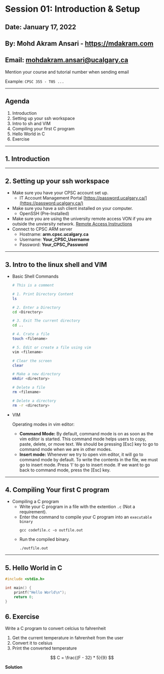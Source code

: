 # Session 01: Introduction & Setup

## Date: January 17, 2022

## By: Mohd Akram Ansari - https://mdakram.com

## Email: mohdakram.ansari@ucalgary.ca

Mention your course and tutorial number when sending email

Example: `CPSC 355 - T05 ...`


---
## Agenda

1. Introduction
2. Setting up your ssh workspace
3. Intro to sh and VIM
4. Compiling your first C program
5. Hello World in C
6. Exercise



---
## 1. Introduction



---
## 2. Setting up your ssh workspace

- Make sure you have your CPSC account set up. 
	- IT Account Management Portal [https://password.ucalgary.ca/](https://password.ucalgary.ca/)
- Make sure you have a ssh client installed on your computer.
	- OpenSSH (Pre-Installed)
- Make sure you are using the university remote access VON if you are outside the unviersity network.
[Remote Access Instructions](https://ucalgary.service-now.com/it?id=kb_article&sys_id=52a169d6dbe5bc506ad32637059619cd)
- Connect to CPSC ARM server
	- Hostname: **arm.cpsc.ucalgary.ca**
	- Username: **Your_CPSC_Username**
	- Password: **Your_CPSC_Password**
	

---
## 3. Intro to the linux shell and VIM

- Basic Shell Commands
	```bash
	# This is a comment
	
	# 1. Print Directory Content
	ls

	# 2. Enter a Directory
	cd <Directory>

	# 3. Exit The current directory
	cd ..

	# 4. Crate a file
	touch <filename>

	# 5. Edit or create a file using vim
	vim <filename>

	# Clear the screen
	clear

	# Make a new directory
	mkdir <directory>

	# Delete a file
	rm <filename>

	# Delete a directory
	rm -r <directory>

	```

- VIM

	Operating modes in vim editor:

	- **Command Mode:** By default, command mode is on as soon as the vim editor is started. This command mode helps users to copy, paste, delete, or move text. We should be pressing [Esc] key to go to command mode when we are in other modes.
	- **Insert mode:** Whenever we try to open vim editor, it will go to command mode by default. To write the contents in the file, we must go to insert mode. Press ‘I’ to go to insert mode. If we want to go back to command mode, press the [Esc] key.

---
## 4. Compiling Your first C program

- Compiling a C program
	- Write your C program in a file with the extention `.c` (Not a requirement).
	- Enter the command to compile your C program into an `executable binary`
		```
		gcc codefile.c -o outfile.out
		```
	- Run the compiled binary.
		```
		./outfile.out
		```

---

## 5. Hello World in C
```c
#include <stdio.h>

int main() {
	printf("Hello World\n");
	return 0;
}
```

## 6. Exercise
Write a C program to convert celcius to fahrenheit

1. Get the current temperature in fahrenheit from the user
2. Convert it to celsius
3. Print the converted temperature

$$
C = \frac{(F - 32) * 5}{9}
$$

**Solution**
```c

```
